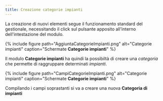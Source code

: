```yaml
---
title: Creazione categorie impianti
---
```


La creazione di nuovi elementi segue il funzionamento standard del gestionale, necessitando il click sul pulsante apposito all'interno dell'intestazione del modulo.

{% include figure path="AggiuntaCategorieImpianti.png" alt="Categorie impianti" caption="Schermate **Categorie impianti**" %}

Il modulo **Categorie impianti** ha quindi la possibiltà di creare una *categoria* che permette di raggruppare determinati *impianti*.

{% include figure path="CampiCategorieImpianti.png" alt="Categorie impianti" caption="Schermate **Categorie impianti**" %}

Compilando i campi soprastanti si va a creare una nuova **Categoria di impianti**


